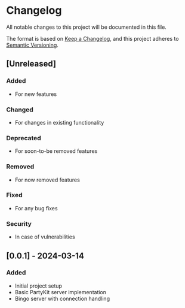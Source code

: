 # Changelog

All notable changes to this project will be documented in this file.

The format is based on [Keep a Changelog](https://keepachangelog.com/en/1.1.0/),
and this project adheres to [Semantic Versioning](https://semver.org/spec/v2.0.0.html).

## [Unreleased]

### Added

- For new features

### Changed

- For changes in existing functionality

### Deprecated

- For soon-to-be removed features

### Removed

- For now removed features

### Fixed

- For any bug fixes

### Security

- In case of vulnerabilities

## [0.0.1] - 2024-03-14

### Added

- Initial project setup
- Basic PartyKit server implementation
- Bingo server with connection handling
